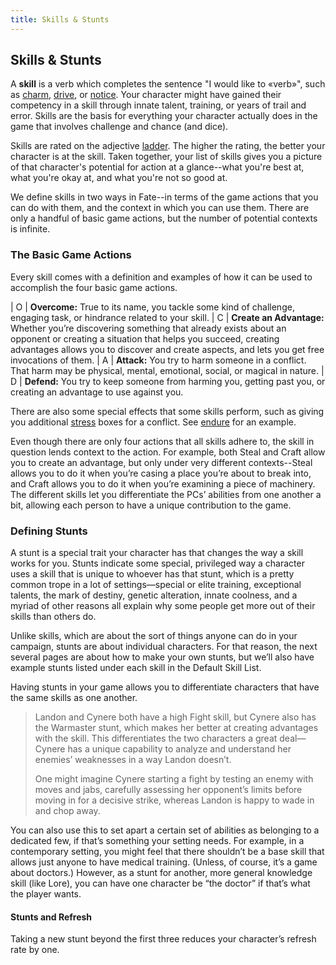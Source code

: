 ```yaml
---
title: Skills & Stunts
---
```


## Skills & Stunts
A **skill** is a verb which completes the sentence "I would like to &laquo;verb&raquo;", such as [charm](./skills/charm.md), [drive](./skills/drive.md), or [notice](./skills/notice.md).  Your character might have gained their competency in a skill through innate talent, training, or years of trail and error.  Skills are the basis for everything your character actually does in the game that involves challenge and chance (and dice).

Skills are rated on the adjective [ladder](/ladder.md). The higher the rating, the better your character is at the skill. Taken together, your list of skills gives you a picture of that character's potential for action at a glance--what you're best at, what you're okay at, and what you're not so good at.

We define skills in two ways in Fate--in terms of the game actions that you can do with them, and the context in which you can use them. There are only a handful of basic game actions, but the number of potential contexts is infinite.

### The Basic Game Actions
Every skill comes with a definition and examples of how it can be used to accomplish the four basic game actions.

| <span class="fate-font big">O</span> | **Overcome:** True to its name, you tackle some kind of challenge, engaging task, or hindrance related to your skill.
| <span class="fate-font big">C</span> | **Create an Advantage:** Whether you’re discovering something that already exists about an opponent or creating a situation that helps you succeed, creating advantages allows you to discover and create aspects, and lets you get free invocations of them.
| <span class="fate-font big">A</span> | **Attack:** You try to harm someone in a conflict. That harm may be physical, mental, emotional, social, or magical in nature.
| <span class="fate-font big">D</span> | **Defend:** You try to keep someone from harming you, getting past you, or creating an advantage to use against you.

There are also some special effects that some skills perform, such as giving you additional [stress](/stress.md) boxes for a conflict.  See [endure](./skills/endure.md) for an example.

Even though there are only four actions that all skills adhere to, the skill in question lends context to the action. For example, both Steal and Craft allow you to create an advantage, but only under very different contexts--Steal allows you to do it when you’re casing a place you’re about to break into, and Craft allows you to do it when you’re examining a piece of machinery. The different skills let you differentiate the PCs’ abilities from one another a bit, allowing each person to have a unique contribution to the game.

### Defining Stunts
A stunt is a special trait your character has that changes the way a skill works for you. Stunts indicate some special, privileged way a character uses a skill that is unique to whoever has that stunt, which is a pretty common trope in a lot of settings—special or elite training, exceptional talents, the mark of destiny, genetic alteration, innate coolness, and a myriad of other reasons all explain why some people get more out of their skills than others do.

Unlike skills, which are about the sort of things anyone can do in your campaign, stunts are about individual characters. For that reason, the next several pages are about how to make your own stunts, but we’ll also have example stunts listed under each skill in the Default Skill List.

Having stunts in your game allows you to differentiate characters that have the same skills as one another.

> Landon and Cynere both have a high Fight skill, but Cynere also has the Warmaster stunt, which makes her better at creating advantages with the skill. This differentiates the two characters a great deal—Cynere has a unique capability to analyze and understand her enemies’ weaknesses in a way Landon doesn’t.
>
> One might imagine Cynere starting a fight by testing an enemy with moves and jabs, carefully assessing her opponent’s limits before moving in for a decisive strike, whereas Landon is happy to wade in and chop away.

You can also use this to set apart a certain set of abilities as belonging to a dedicated few, if that’s something your setting needs. For example, in a contemporary setting, you might feel that there shouldn’t be a base skill that allows just anyone to have medical training. (Unless, of course, it’s a game about doctors.) However, as a stunt for another, more general knowledge skill (like Lore), you can have one character be “the doctor” if that’s what the player wants.

#### Stunts and Refresh
Taking a new stunt beyond the first three reduces your character’s refresh rate by one.
